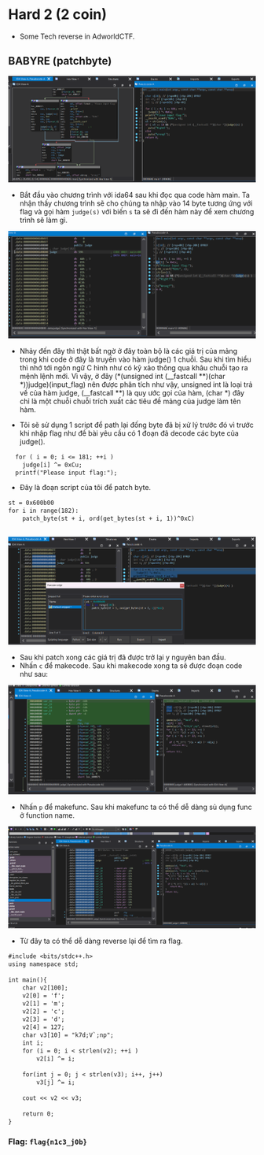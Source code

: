 # Hard 2 (2 coin)

- Some Tech reverse in AdworldCTF.

## BABYRE (patchbyte)

![img](/AdworldCTF/Hard2/BABYRE-(patchbyte)SOLVED/start.png)

- Bắt đầu vào chương trình với ida64 sau khi đọc qua code hàm main. Ta nhận thấy chương trình sẽ cho chúng ta nhập vào 14 byte tương ứng với flag và gọi hàm `judge(s)` với biến `s` ta sẽ đi đến hàm này để xem chương trình sẽ làm gì.

![img](/AdworldCTF/Hard2/BABYRE-(patchbyte)SOLVED/judge.png)

- Nhảy đến đây thì thật bất ngờ ở đây toàn bộ là các giá trị của mảng trong khi code ở đây là truyền vào hàm judge() 1 chuỗi. Sau khi tìm hiểu thì nhớ tới ngôn ngữ C hình như có kỹ xảo thông qua khâu chuỗi tạo ra mệnh lệnh mới.  Vì vậy, ở đây (*(unsigned int (__fastcall **)(char *))judge)(input_flag) nên được phân tích như vậy, unsigned int là loại trả về của hàm judge, (__fastcall **) là quy ước gọi của hàm, (char *) đây chỉ là một chuỗi chuỗi trích xuất các tiêu đề mảng của judge làm tên hàm.

- Tôi sẽ sử dụng 1 script để path lại đống byte đã bị xử lý trước đó vì trước khi nhập flag như đề bài yêu cầu có 1 đoạn đã decode các byte của judge().

```
  for ( i = 0; i <= 181; ++i )
    judge[i] ^= 0xCu;
  printf("Please input flag:");
```
- Đây là đoạn script của tôi để patch byte.

```
st = 0x600b00
for i in range(182):
    patch_byte(st + i, ord(get_bytes(st + i, 1))^0xC)
    
```

![img](/AdworldCTF/Hard2/BABYRE-(patchbyte)SOLVED/patch.png)

- Sau khi patch xong các giá trị đã được trở lại y nguyên ban đầu. 
- Nhấn `c` để makecode. Sau khi makecode xong ta sẽ được đoạn code như sau:

![img](/AdworldCTF/Hard2/BABYRE-(patchbyte)SOLVED/makecode.png)

- Nhấn `p` để makefunc. Sau khi makefunc ta có thể dễ dàng sủ dụng func ở function name.

![img](/AdworldCTF/Hard2/BABYRE-(patchbyte)SOLVED/makefunc.png)

- Từ đây ta có thể dễ dàng reverse lại để tìm ra flag.

```
#include <bits/stdc++.h>
using namespace std;

int main(){
    char v2[100];
    v2[0] = 'f';
    v2[1] = 'm';
    v2[2] = 'c';
    v2[3] = 'd';
    v2[4] = 127;
    char v3[10] = "k7d;V`;np";
    int i;
    for (i = 0; i < strlen(v2); ++i )
        v2[i] ^= i;
    
    for(int j = 0; j < strlen(v3); i++, j++)
        v3[j] ^= i;

    cout << v2 << v3;
    
    return 0;
}
```

### Flag: `flag{n1c3_j0b}`
